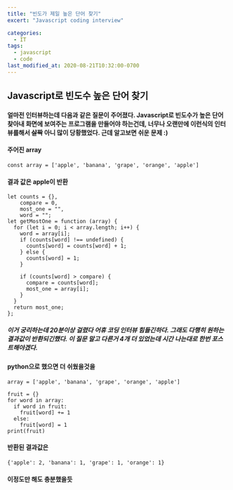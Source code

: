 ```yaml
---
title: "빈도가 제일 높은 단어 찾기"
excert: "Javascript coding interview"

categories:
  - IT
tags:
  - javascript
  - code
last_modified_at: 2020-08-21T10:32:00-0700
---
```


## Javascript로 빈도수 높은 단어 찾기

#### 얼마전 인터뷰하는데 다음과 같은 질문이 주어졌다. Javascript로 빈도수가 높은 단어 찾아내 화면에 보여주는 프로그램을 만들어야 하는건데, 너무나 오랜만에 이런식의 인터뷰를해서 ~~살짝~~ 아니 많이 당황했었다. 근데 알고보면 쉬운 문제 :)

#### 주어진 array

```
const array = ['apple', 'banana', 'grape', 'orange', 'apple']
```

#### 결과 값은 apple이 반환

```
let counts = {},
    compare = 0,
    most_one = "",
    word = "";
let getMostOne = function (array) {
  for (let i = 0; i < array.length; i++) {
    word = array[i];
    if (counts[word] !== undefined) {
      counts[word] = counts[word] + 1;
    } else {
      counts[word] = 1;
    }

    if (counts[word] > compare) {
      compare = counts[word];
      most_one = array[i];
    }
  }
  return most_one;
};
```

##### 이거 궁리하는데 20분이상 걸렸다 어휴 코딩 인터뷰 힘들긴하다. 그래도 다행히 원하는 결과값이 반환되긴했다. 이 질문 말고 다른거 4개 더 있었는데 시간 나는대로 한번 포스트해야겠다.

#### python으로 했으면 더 쉬웠을것을

```
array = ['apple', 'banana', 'grape', 'orange', 'apple']

fruit = {}
for word in array:
  if word in fruit:
    fruit[word] += 1
  else:
    fruit[word] = 1
print(fruit)
```

#### 반환된 결과값은

```
{'apple': 2, 'banana': 1, 'grape': 1, 'orange': 1}
```

#### 이정도만 해도 충분했을듯
